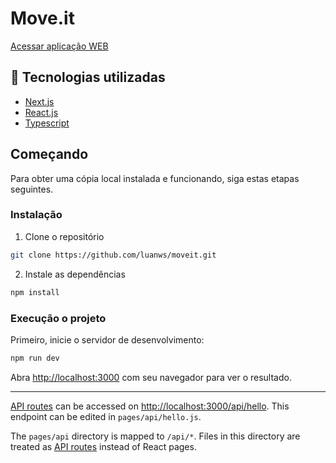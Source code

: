 <h1>Move.it</h1>

[Acessar aplicação WEB](https://moveit-luanws.vercel.app/)


## 🚀 Tecnologias utilizadas
- [Next.js](https://nextjs.org/)
- [React.js](https://reactjs.org/)
- [Typescript](https://www.typescriptlang.org/)

##  Começando

Para obter uma cópia local instalada e funcionando, siga estas etapas seguintes.

### Instalação

1. Clone o repositório
```sh
git clone https://github.com/luanws/moveit.git
```

2. Instale as dependências
```sh
npm install
```

### Execução o projeto

Primeiro, inicie o servidor de desenvolvimento:

```bash
npm run dev
```

Abra [http://localhost:3000](http://localhost:3000) com seu navegador para ver o resultado.

---

[API routes](https://nextjs.org/docs/api-routes/introduction) can be accessed on [http://localhost:3000/api/hello](http://localhost:3000/api/hello). This endpoint can be edited in `pages/api/hello.js`.

The `pages/api` directory is mapped to `/api/*`. Files in this directory are treated as [API routes](https://nextjs.org/docs/api-routes/introduction) instead of React pages.